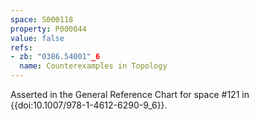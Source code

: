 ```yaml
---
space: S000118
property: P000044
value: false
refs:
- zb: "0386.54001"_6
  name: Counterexamples in Topology
---
```


Asserted in the General Reference Chart for space #121 in
{{doi:10.1007/978-1-4612-6290-9_6}}.
